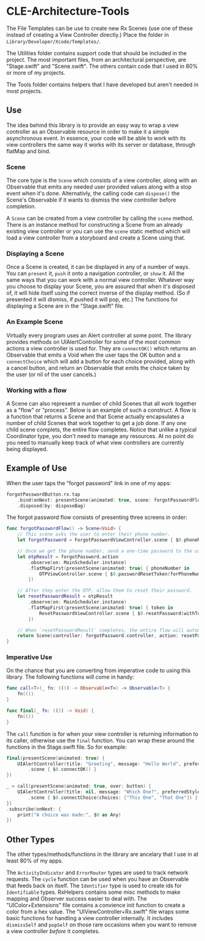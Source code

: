 # CLE-Architecture-Tools

The File Templates can be use to create new Rx Scenes (use one of these instead of creating a View Controller directly.) Place the folder in `Library/Developer/Xcode/Templates/`.

The Utilities folder contains support code that should be included in the project. The most important files, from an architectural perspective, are "Stage.swift" and "Scene.swift". The others contain code that I used in 80% or more of my projects.

The Tools folder contains helpers that I have developed but aren't needed in most projects.

## Use

The idea behind this library is to provide an easy way to wrap a view controller as an Observable resource in order to make it a simple asynchronous event. In essence, your code will be able to work with its view controllers the same way it works with its server or database, through flatMap and bind.

### Scene
The core type is the `Scene` which consists of a view controller, along with an Observable that emits any needed user provided values along with a stop event when it's done. Alternativly, the calling code can `dispose()` the Scene's Observable if it wants to dismiss the view controller before completion.

A `Scene` can be created from a view controller by calling the `scene` method. There is an instance method for constructing a Scene from an already existing view controller or you can use the `scene` static method which will load a view controller from a storyboard and create a Scene using that.

### Displaying a Scene

Once a Scene is created, it can be displayed in any of a number of ways. You can `present` it, `push` it onto a navigation controller, or `show` it. All the same ways that you can work with a normal view controller. Whatever way you choose to display your Scene, you are assured that when it's disposed of, it will hide itself using the correct inverse of the display method. (So if presented it will dismiss, if pushed it will pop, etc.) The functions for displaying a Scene are in the "Stage.swift" file.

### An Example Scene

Virtually every program uses an Alert controller at some point. The library provides methods on UIAlertController for some of the most common actions a view controller is used for. They are `connectOK()` which returns an Observable that emits a Void when the user taps the OK button and a `connectChoice` which will add a button for each choice provided, along with a cancel button, and return an Observable that emits the choice taken by the user (or nil of the user cancels.)

### Working with a flow

A Scene can also represent a number of child Scenes that all work together as a "flow" or "process". Below is an example of such a construct. A flow is a function that returns a Scene and that Scene actually encapsulates a number of child Scenes that work together to get a job done. If any one child scene complets, the entire flow completes. Notice that unlike a typical Coordinator type, you don't need to manage any resources. At no point do you need to manually keep track of what view controllers are currently being displayed.

## Example of Use

When the user taps the "forgot password" link in one of my apps:
```swift
forgotPasswordButton.rx.tap
    .bind(onNext: presentScene(animated: true, scene: forgotPasswordFlow))
    .disposed(by: disposeBag)
```

The forgot password flow consists of presenting three screens in order:
```swift
func forgotPasswordFlow() -> Scene<Void> {
    // This scene asks the user to enter their phone number.
    let forgotPassword = ForgotPasswordViewController.scene { $0.phoneNumber() }

    // Once we get the phone number, send a one-time password to the user and ask them to enter it.
    let otpResult = forgotPassword.action
        .observe(on: MainScheduler.instance)
        .flatMapFirst(presentScene(animated: true) { phoneNumber in
            OTPViewController.scene { $0.passwordResetToken(forPhoneNumber: phoneNumber) }
        })

    // After they enter the OTP, allow them to reset their password.
    let resetPasswordResult = otpResult
        .observe(on: MainScheduler.instance)
        .flatMapFirst(presentScene(animated: true) { token in
            ResetPasswordViewController.scene { $0.resetPassword(withToken: token) }
        })

    // When `resetPasswordResult` completes, the entire flow will automatically unwind.
    return Scene(controller: forgotPassword.controller, action: resetPasswordResult)
}
```

### Imperative Use
On the chance that you are converting from imperative code to using this library. The following functions will come in handy:
```swift
func call<T>(_ fn: (()) -> Observable<T>) -> Observable<T> {
	fn(())
}

func final(_ fn: (()) -> Void) {
	fn(())
}
```
The `call` function is for when your view controller is returning information to its caller, otherwise use the `final` function. You can wrap these around the functions in the Stage.swift file. So for example:

```swift
final(presentScene(animated: true) {
    UIAlertController(title: "Greeting", message: "Hello World", preferredStyle: .alert)
        .scene { $0.connectOK() }
})

_ = call(presentScene(animated: true, over: button) {
    UIAlertController(title: nil, message: "Which One?", preferredStyle: .actionSheet)
        .scene { $0.connectChoice(choices: ["This One", "That One"]) }
})
.subscribe(onNext: {
    print("A choice was made:", $0 as Any)
})
```

## Other Types

The other types/methods/functions in the library are ancelary that I use in at least 80% of my apps.

The `ActivityIndicator` and `ErrorRouter` types are used to track network requests. The `cycle` function can be used when you have an Observable that feeds back on itself. The `Identifier` type is used to create ids for `Identifiable` types. RxHelpers contains some misc methods to make mapping and Observer success easier to deal with. The "UIColor+Extensions" file contains a convience init function to create a color from a hex value. The "UIViewController+Rx.swift" file wraps some basic functions for handling a view controller internally. It includes `dismissSelf` and `popSelf` on those rare occasions when you want to remove a view controller _before_ it completes.